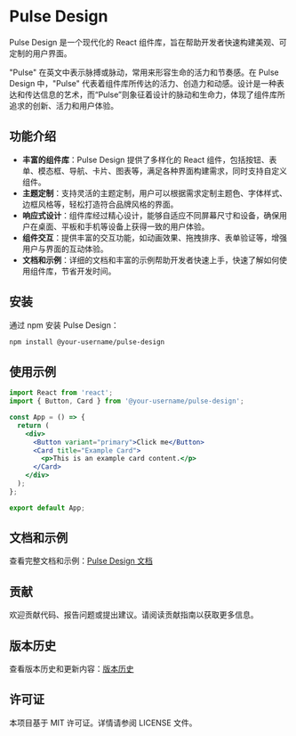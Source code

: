 # Pulse Design

Pulse Design 是一个现代化的 React 组件库，旨在帮助开发者快速构建美观、可定制的用户界面。

"Pulse" 在英文中表示脉搏或脉动，常用来形容生命的活力和节奏感。在 Pulse Design 中，"Pulse" 代表着组件库所传达的活力、创造力和动感。设计是一种表达和传达信息的艺术，而“Pulse”则象征着设计的脉动和生命力，体现了组件库所追求的创新、活力和用户体验。

## 功能介绍

- **丰富的组件库**：Pulse Design 提供了多样化的 React 组件，包括按钮、表单、模态框、导航、卡片、图表等，满足各种界面构建需求，同时支持自定义组件。
- **主题定制**：支持灵活的主题定制，用户可以根据需求定制主题色、字体样式、边框风格等，轻松打造符合品牌风格的界面。
- **响应式设计**：组件库经过精心设计，能够自适应不同屏幕尺寸和设备，确保用户在桌面、平板和手机等设备上获得一致的用户体验。
- **组件交互**：提供丰富的交互功能，如动画效果、拖拽排序、表单验证等，增强用户与界面的互动体验。
- **文档和示例**：详细的文档和丰富的示例帮助开发者快速上手，快速了解如何使用组件库，节省开发时间。

## 安装

通过 npm 安装 Pulse Design：

```bash
npm install @your-username/pulse-design
```

## 使用示例

```jsx
import React from 'react';
import { Button, Card } from '@your-username/pulse-design';

const App = () => {
  return (
    <div>
      <Button variant="primary">Click me</Button>
      <Card title="Example Card">
        <p>This is an example card content.</p>
      </Card>
    </div>
  );
};

export default App;
```

## 文档和示例

查看完整文档和示例：[Pulse Design 文档](https://your-documentation-url)

## 贡献

欢迎贡献代码、报告问题或提出建议。请阅读贡献指南以获取更多信息。

## 版本历史

查看版本历史和更新内容：[版本历史](https://github.com/your-username/pulse-design/releases)

## 许可证

本项目基于 MIT 许可证。详情请参阅 LICENSE 文件。